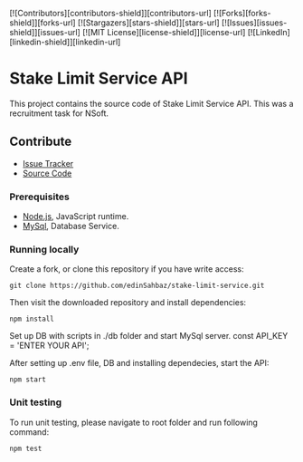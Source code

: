 <!-- PROJECT SHIELDS -->
<!--
*** I'm using markdown "reference style" links for readability.
*** Reference links are enclosed in brackets [ ] instead of parentheses ( ).
*** See the bottom of this document for the declaration of the reference variables
*** for contributors-url, forks-url, etc. This is an optional, concise syntax you may use.
*** https://www.markdownguide.org/basic-syntax/#reference-style-links
-->
[![Contributors][contributors-shield]][contributors-url]
[![Forks][forks-shield]][forks-url]
[![Stargazers][stars-shield]][stars-url]
[![Issues][issues-shield]][issues-url]
[![MIT License][license-shield]][license-url]
[![LinkedIn][linkedin-shield]][linkedin-url]


# Stake Limit Service API

This project contains the source code of Stake Limit Service API. This was a recruitment task for NSoft.

## Contribute

- [Issue Tracker](https://github.com/edinSahbaz/stake-limit-service/issues)
- [Source Code](https://github.com/edinSahbaz/stake-limit-service)

### Prerequisites

- [Node.js](https://nodejs.org/en/), JavaScript runtime.
- [MySql](), Database Service.

### Running locally

Create a fork, or clone this repository if you have write access:

```shell
git clone https://github.com/edinSahbaz/stake-limit-service.git
```

Then visit the downloaded repository and install dependencies:

```shell
npm install
```

Set up DB with scripts in ./db folder and start MySql server. 
const API_KEY = 'ENTER YOUR API';

After setting up .env file, DB and installing dependecies, start the API: 

```shell
npm start
```

### Unit testing

To run unit testing, please navigate to root folder and run following command:

```shell
npm test
```
